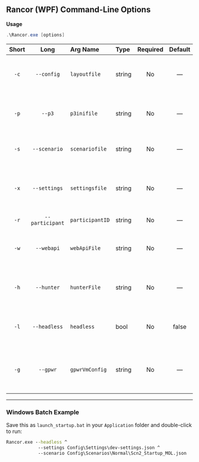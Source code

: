 ## Rancor (WPF) Command-Line Options

**Usage**  
```powershell
.\Rancor.exe [options]
```

| Short | Long           | Arg Name        | Type    | Required | Default | Description                                                                                         |
|:-----:|:--------------:|:----------------|:--------|:--------:|:-------:|:----------------------------------------------------------------------------------------------------|
| `-c`  | `--config`     | `layoutfile`    | string  | No       | ―       | Window layout file path (relative to application dir)                                               |
| `-p`  | `--p3`         | `p3inifile`     | string  | No       | ―       | CBP config file path (relative to application dir)                                                 |
| `-s`  | `--scenario`   | `scenariofile`  | string  | No       | ―       | Scenario file path (relative to application dir)                                                    |
| `-x`  | `--settings`   | `settingsfile`  | string  | No       | ―       | Settings file (participant ID, variables, timing); path relative to app dir                         |
| `-r`  | `--participant`| `participantID` | string  | No       | ―       | Override participant ID                                                                             |
| `-w`  | `--webapi`     | `webApiFile`    | string  | No       | ―       | Web API config file (server/client); path relative to app dir                                        |
| `-h`  | `--hunter`     | `hunterFile`    | string  | No       | ―       | Optional Hunter file; path relative to application dir                                              |
| `-l`  | `--headless`   | `headless`      | bool    | No       | false   | Run without GUI (headless); ignores layout file                                                     |
| `-g`  | `--gpwr`       | `gpwrVmConfig`  | string  | No       | ―       | GPWR-specific ViewModel config; ignored for regular GPWR                                            |

---

### Windows Batch Example

Save this as `launch_startup.bat` in your `Application` folder and double-click to run:

```bat
Rancor.exe --headless ^
            --settings Config\Settings\dev-settings.json ^
            --scenario Config\Scenarios\Normal\Scn2_Startup_MOL.json
```
